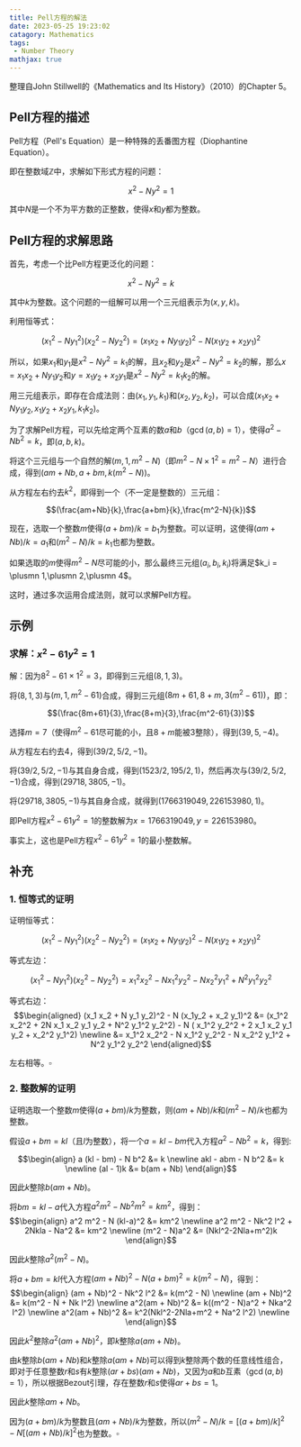 ```yaml
---
title: Pell方程的解法
date: 2023-05-25 19:23:02
catagory: Mathematics
tags:
 - Number Theory
mathjax: true
---
```


整理自John Stillwell的《Mathematics and Its History》（2010）的Chapter 5。

## Pell方程的描述

Pell方程（Pell's Equation）是一种特殊的丢番图方程（Diophantine Equation）。

即在整数域$\mathbb{Z}$中，求解如下形式方程的问题：

$$ x^2 - N y^2 = 1$$

其中$N$是一个不为平方数的正整数，使得$x$和$y$都为整数。

## Pell方程的求解思路

首先，考虑一个比Pell方程更泛化的问题：

$$ x^2 - N y^2 = k$$

其中$k$为整数。这个问题的一组解可以用一个三元组表示为$(x,y,k)$。

利用恒等式：

$$(x_1^2 - N y_1^2)(x_2^2 - N y_2^2) = (x_1 x_2 + N y_1 y_2)^2 - N (x_1y_2 + x_2 y_1)^2$$

所以，如果$x_1$和$y_1$是$x^2 - N y^2 = k_1$的解，且$x_2$和$y_2$是$x^2 - N y^2 = k_2$的解，那么$x = x_1 x_2 + N y_1 y_2$和$y = x_1y_2 + x_2 y_1$是$x^2 - N y^2 = k_1 k_2$的解。

用三元组表示，即存在合成法则：由$(x_1,y_1,k_1)$和$(x_2,y_2,k_2)$，可以合成$(x_1 x_2 + N y_1 y_2,x_1y_2 + x_2 y_1,k_1 k_2)$。

为了求解Pell方程，可以先给定两个互素的数$a$和$b$（$\gcd(a,b)=1$），使得$a^2 - N b^2 = k$，即$(a,b,k)$。

将这个三元组与一个自然的解$(m,1,m^2-N)$（即$m^2 - N \times 1^2 = m^2 - N$）进行合成，得到$(am+Nb,a+bm,k(m^2-N))$。

从方程左右约去$k^2$，即得到一个（不一定是整数的）三元组：

$$(\frac{am+Nb}{k},\frac{a+bm}{k},\frac{m^2-N}{k})$$

现在，选取一个整数$m$使得$(a+bm)/k=b_1$为整数。可以证明，这使得$(am+Nb)/k=a_1$和$(m^2-N)/k=k_1$也都为整数。

如果选取的$m$使得$m^2-N$尽可能的小，那么最终三元组$(a_i,b_i,k_i)$将满足$k_i = \plusmn 1,\plusmn 2,\plusmn 4$。

这时，通过多次运用合成法则，就可以求解Pell方程。

## 示例

### 求解：$x^2 - 61y^2 = 1$

解：因为$8^2 - 61 \times 1^2 = 3$，即得到三元组$(8,1,3)$。

将$(8,1,3)$与$(m,1,m^2-61)$合成，得到三元组$(8m+61,8+m,3(m^2-61))$，即：

$$(\frac{8m+61}{3},\frac{8+m}{3},\frac{m^2-61}{3})$$

选择$m=7$（使得$m^2-61$尽可能的小，且$8+m$能被$3$整除），得到$(39,5,-4)$。

从方程左右约去$4$，得到$(39/2,5/2,-1)$。

将$(39/2,5/2,-1)$与其自身合成，得到$(1523/2,195/2,1)$，然后再次与$(39/2,5/2,-1)$合成，得到$(29718,3805,-1)$。

将$(29718,3805,-1)$与其自身合成，就得到$(1766319049, 226153980, 1)$。

即Pell方程$x^2 - 61y^2 = 1$的整数解为$x=1766319049, y=226153980$。

事实上，这也是Pell方程$x^2 - 61y^2 = 1$的最小整数解。

## 补充

### 1. 恒等式的证明

证明恒等式：

$$(x_1^2 - N y_1^2)(x_2^2 - N y_2^2) = (x_1 x_2 + N y_1 y_2)^2 - N (x_1y_2 + x_2 y_1)^2$$

等式左边：

$$(x_1^2 - N y_1^2)(x_2^2 - N y_2^2) = x_1^2 x_2^2 - N x_1^2 y_2^2 - N x_2^2 y_1^2 + N^2 y_1^2 y_2^2$$

等式右边：
$$\begin{aligned}
(x_1 x_2 + N y_1 y_2)^2 - N (x_1y_2 + x_2 y_1)^2 &= (x_1^2 x_2^2 + 2N x_1 x_2 y_1 y_2 + N^2 y_1^2 y_2^2) - N ( x_1^2 y_2^2 + 2 x_1 x_2 y_1 y_2 + x_2^2 y_1^2) \newline
&= x_1^2 x_2^2 - N x_1^2 y_2^2 - N x_2^2 y_1^2 + N^2 y_1^2 y_2^2
\end{aligned}$$

左右相等。$\square$

### 2. 整数解的证明

证明选取一个整数$m$使得$(a+bm)/k$为整数，则$(am+Nb)/k$和$(m^2-N)/k$也都为整数。

假设$a+bm = kl$（且$l$为整数），将一个$a=kl-bm$代入方程$a^2 - Nb^2=k$，得到:

$$\begin{align}
a (kl - bm) - N b^2 &= k \newline
akl - abm - N b^2 &= k \newline
(al - 1)k &= b(am + Nb)
\end{align}$$

因此$k$整除$b(am + Nb)$。

将$bm=kl-a$代入方程$a^2 m^2 - Nb^2 m^2=km^2$，得到：
$$\begin{align}
a^2 m^2 - N (kl-a)^2 &= km^2 \newline
a^2 m^2 - Nk^2 l^2 + 2Nkla - Na^2 &= km^2 \newline
(m^2 - N)a^2 &= (Nkl^2-2Nla+m^2)k
\end{align}$$

因此$k$整除$a^2(m^2 - N)$。

将$a+bm=kl$代入方程$(am + Nb)^2 - N(a+bm)^2 = k(m^2 - N)$，得到：
$$\begin{align}
(am + Nb)^2 - Nk^2 l^2 &= k(m^2 - N) \newline
(am + Nb)^2 &= k(m^2 - N + Nk l^2) \newline
a^2(am + Nb)^2 &= k((m^2 - N)a^2 + Nka^2 l^2) \newline
a^2(am + Nb)^2 &= k^2(Nkl^2-2Nla+m^2 + Na^2 l^2) \newline
\end{align}$$

因此$k^2$整除$a^2(am + Nb)^2$，即$k$整除$a(am + Nb)$。

由$k$整除$b(am + Nb)$和$k$整除$a(am + Nb)$可以得到$k$整除两个数的任意线性组合，即对于任意整数$r$和$s$有$k$整除$(ar + bs)(am + Nb)$，又因为$a$和$b$互素（$\gcd(a,b)=1$），所以根据Bezout引理，存在整数$r$和$s$使得$ar + bs = 1$。

因此$k$整除$am + Nb$。

因为$(a+bm)/k$为整数且$(am+Nb)/k$为整数，所以$(m^2-N)/k = [(a+bm)/k]^2 - N [(am+Nb)/k]^2$也为整数。$\square$

